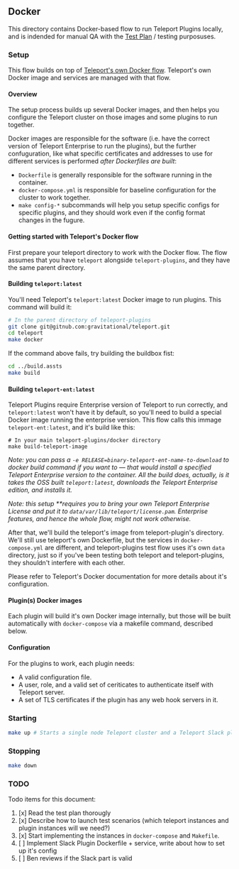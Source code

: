 ## Docker

This directory contains Docker-based flow to run Teleport Plugins locally, and
is indended for manual QA with the [Test Plan](../testplan.md) / testing
purposuses.

### Setup

This flow builds on top of
[Teleport's own Docker flow](https://github.com/gravitational/teleport/tree/master/docker).
Teleport's own Docker image and services are managed with that flow.

#### Overview

The setup process builds up several Docker images, and then helps you configure
the Teleport cluster on those images and some plugins to run together.

Docker images are responsible for the software (i.e. have the correct version of
Teleport Enterprise to run the plugins), but the further confuguration, like
what specific certificates and addresses to use for different services is
performed _after Dockerfiles are built_:

- `Dockerfile` is generally responsible for the software running in the
  container.
- `docker-compose.yml` is responsible for baseline configuration for the cluster
  to work together.
- `make config-*` subcommands will help you setup specific configs for specific
  plugins, and they should work even if the config format changes in the fugure.

#### Getting started with Teleport's Docker flow

First prepare your teleport directory to work with the Docker flow. The flow
assumes that you have `teleport` alongside `teleport-plugins`, and they have the
same parent directory.

#### Building `teleport:latest`

You'll need Teleport's `teleport:latest` Docker image to run plugins. This
command will build it:

```bash
# In the parent directory of teleport-plugins
git clone git@gitnub.com:gravitational/teleport.git
cd teleport
make docker
```

If the command above fails, try building the buildbox fist:

```bash
cd ../build.assts
make build
```

#### Building `teleport-ent:latest`

Teleport Plugins require Enterprise version of Teleport to run correctly, and
`teleport:latest` won't have it by default, so you'll need to build a special
Docker image running the enterprise version. This flow calls this immage
`teleport-ent:latest`, and it's build like this:

```shell
# In your main teleport-plugins/docker directory
make build-teleport-image
```

_Note: you can pass a `-e RELEASE=binary-teleport-ent-name-to-download` to
docker build command if you want to — that would install a specified Teleport
Enterprise version to the container. All the build does, actually, is it takes
the OSS built `teleport:latest`, downloads the Teleport Enterprise edition, and
installs it._

_Note: this setup \*\*requires you to bring your own Teleport Enterprise License
and put it to `data/var/lib/teleport/license.pam`. Enterprise features, and
hence the whole flow, might not work otherwise._

After that, we'll build the teleport's image from teleport-plugin's directory.
We'll still use teleport's own Dockerfile, but the services in
`docker-compose.yml` are different, and teleport-plugins test flow uses it's own
`data` directory, just so if you've been testing both teleport and
teleport-plugins, they shouldn't interfere with each other.

Please refer to Teleport's Docker documentation for more details about it's
configuration.

#### Plugin(s) Docker images

Each plugin will build it's own Docker image internally, but those will be built
automatically with `docker-compose` via a makefile command, described below.

#### Configuration

For the plugins to work, each plugin needs:

- A valid configuration file.
- A user, role, and a valid set of ceriticates to authenticate itself with
  Teleport server.
- A set of TLS certificates if the plugin has any web hook servers in it.

### Starting

```bash
make up # Starts a single node Teleport cluster and a Teleport Slack plugin alongside it.
```

### Stopping

```bash
make down
```

### TODO

Todo items for this document:

1. [x] Read the test plan thorougly
2. [x] Describe how to launch test scenarios (which teleport instances and
       plugin instances will we need?)
3. [x] Start implementing the instances in `docker-compose` and `Makefile`.
4. [ ] Implement Slack Plugin Dockerfile + service, write about how to set up
       it's config
5. [ ] Ben reviews if the Slack part is valid
